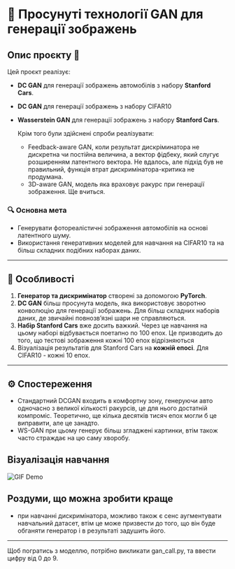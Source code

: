 # 🎨 Просунуті технології GAN для генерації зображень


## Опис проєкту 📄

Цей проєкт реалізує: 
- **DC GAN** для генерації зображень автомобілів з набору **Stanford Cars**.
- **DC GAN** для генерації зображень з набору CIFAR10
- **Wasserstein GAN** для генерації зображень з набору **Stanford Cars**.

  Крім того були здійснені спроби реалізувати:
  - Feedback-aware GAN, коли результат дискріминатора не дискретна чи постійна величина, а вектор фідбеку, який слугує розширенням латентного вектора. Не вдалось, але підхід був не правильний, функція втрат дискримінатора-критика не продумана.
  - 3D-aware GAN, модель яка враховує ракурс при генерації зображення. Ще вчиться.


### 🔍 **Основна мета**
- Генерувати фотореалістичні зображення автомобілів на основі латентного шуму.
- Використання генеративних моделей для навчання на CIFAR10 та на більш складних подібних наборах даних.

---

## 🚀 **Особливості**
1. **Генератор та дискримінатор** створені за допомогою **PyTorch**.
2. **DC GAN** більш просунута модель, яка використовує зворотню конволюцію для генерації зображень. Для більш складних наборів даних, де звичайні повнозвʼязні шари не справляються.
3. **Набір Stanford Cars** вже досить важкий. Через це навчання на цьому наборі відбувається поетапно по 100 епох. Це призводить до того, що тестові зображення кожні 100 епох відрізняються
4. Візуалізація результатів для Stanford Cars на **кожній епосі**. Для CIFAR10 - кожні 10 епох.

---

## ⚙️ **Спостереження**
- Стандартний DCGAN входить в комфортну зону, генеруючи авто одночасно з великої кількості ракурсів, це для нього достатній компроміс. Теоретично, ще кілька десятків тисяч епох могли б це виправити, але це занадто.
- WS-GAN при цьому генерує більш згладжені картинки, втім також часто страждає на цю саму хворобу.

## **Візуалізація навчання**

![GIF Demo](slideshow.gif)

## **Роздуми, що можна зробити краще**
- при навчанні дискримінатора, можливо також є сенс аугментувати навчальний датасет, втім це може призвести до того, що він буде обганяти генератор і в результаті задушить його.
---

Щоб погратись з моделлю, потрібно викликати gan_call.py, та ввести цифру від 0 до 9.

